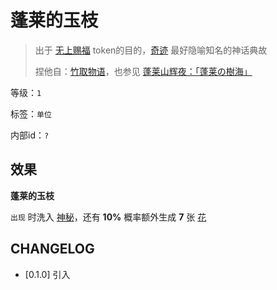 # 蓬莱的玉枝

> 出于 [无上赐福](无上赐福.md) token的目的，[奇迹](../卡牌组/奇迹.md) 最好隐喻知名的神话典故
> 
> 捏他自：[竹取物语](https://zh.wikipedia.org/zh-hans/%E7%AB%B9%E5%8F%96%E7%89%A9%E8%AA%9E)，也参见 [蓬莱山辉夜：「蓬莱の樹海」](https://thbwiki.cc/%E8%93%AC%E8%8E%B1%E7%9A%84%E6%A0%91%E6%B5%B7)

等级：`1`

标签：`单位`

内部id：`?`

## 效果

**蓬莱的玉枝**

`出现` 时洗入 [神秘](../卡牌组/神秘.md)，还有 **10%** 概率额外生成 **7** 张 [花](../卡牌组/花.md)

## CHANGELOG

- [0.1.0] 引入
